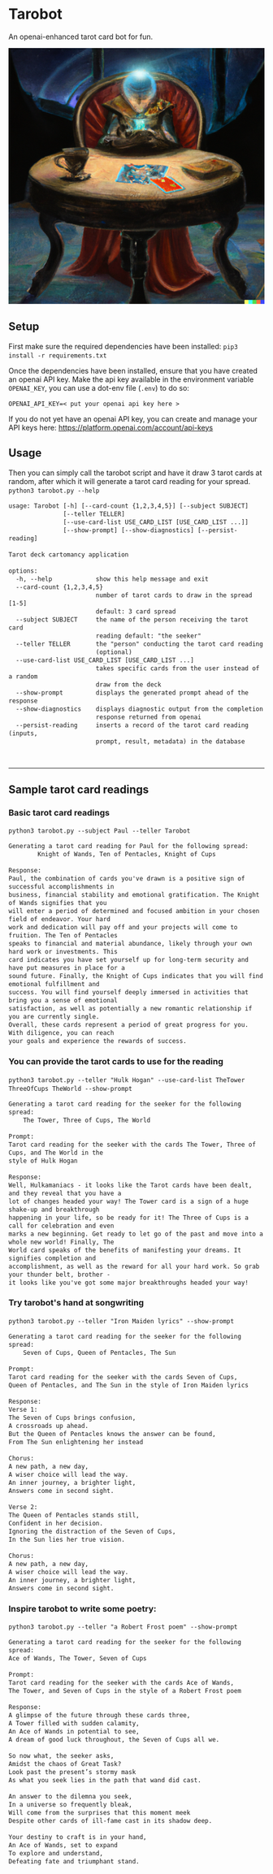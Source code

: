 # Tarobot
An openai-enhanced tarot card bot for fun.

![dall-e oil painting of a fortune-telling robot reading a tarot card spread while sitting at a round table with a glowing crystal ball in a dark room](docs/tarobot%20portrait.png)

## Setup
First make sure the required dependencies have been installed:
`pip3 install -r requirements.txt`

Once the dependencies have been installed, ensure that you have created an openai API key. Make the
api key available in the environment variable `OPENAI_KEY`, you can use a dot-env file (`.env`) to
do so:
```env
OPENAI_API_KEY=< put your openai api key here >
```

If you do not yet have an openai API key, you can create and manage your API keys here:
https://platform.openai.com/account/api-keys


## Usage
Then you can simply call the tarobot script and have it draw 3 tarot cards at random, after which
it will generate a tarot card reading for your spread.
`python3 tarobot.py --help`
```text
usage: Tarobot [-h] [--card-count {1,2,3,4,5}] [--subject SUBJECT]
               [--teller TELLER]
               [--use-card-list USE_CARD_LIST [USE_CARD_LIST ...]]
               [--show-prompt] [--show-diagnostics] [--persist-reading]

Tarot deck cartomancy application

options:
  -h, --help            show this help message and exit
  --card-count {1,2,3,4,5}
                        number of tarot cards to draw in the spread [1-5]
                        default: 3 card spread
  --subject SUBJECT     the name of the person receiving the tarot card
                        reading default: "the seeker"
  --teller TELLER       the "person" conducting the tarot card reading
                        (optional)
  --use-card-list USE_CARD_LIST [USE_CARD_LIST ...]
                        takes specific cards from the user instead of a random
                        draw from the deck
  --show-prompt         displays the generated prompt ahead of the response
  --show-diagnostics    displays diagnostic output from the completion
                        response returned from openai
  --persist-reading     inserts a record of the tarot card reading (inputs,
                        prompt, result, metadata) in the database
```

<br />
<hr />

## Sample tarot card readings

### Basic tarot card readings
`python3 tarobot.py --subject Paul --teller Tarobot`
```text
Generating a tarot card reading for Paul for the following spread:
        Knight of Wands, Ten of Pentacles, Knight of Cups

Response:
Paul, the combination of cards you've drawn is a positive sign of successful accomplishments in
business, financial stability and emotional gratification. The Knight of Wands signifies that you
will enter a period of determined and focused ambition in your chosen field of endeavor. Your hard
work and dedication will pay off and your projects will come to fruition. The Ten of Pentacles
speaks to financial and material abundance, likely through your own hard work or investments. This
card indicates you have set yourself up for long-term security and have put measures in place for a
sound future. Finally, the Knight of Cups indicates that you will find emotional fulfillment and
success. You will find yourself deeply immersed in activities that bring you a sense of emotional
satisfaction, as well as potentially a new romantic relationship if you are currently single.
Overall, these cards represent a period of great progress for you. With diligence, you can reach
your goals and experience the rewards of success.
```

### You can provide the tarot cards to use for the reading
`python3 tarobot.py --teller "Hulk Hogan" --use-card-list TheTower ThreeOfCups TheWorld --show-prompt`
```text
Generating a tarot card reading for the seeker for the following spread:
	The Tower, Three of Cups, The World

Prompt:
Tarot card reading for the seeker with the cards The Tower, Three of Cups, and The World in the
style of Hulk Hogan

Response:
Well, Hulkamaniacs - it looks like the Tarot cards have been dealt, and they reveal that you have a
lot of changes headed your way! The Tower card is a sign of a huge shake-up and breakthrough
happening in your life, so be ready for it! The Three of Cups is a call for celebration and even
marks a new beginning. Get ready to let go of the past and move into a whole new world! Finally, The
World card speaks of the benefits of manifesting your dreams. It signifies completion and
accomplishment, as well as the reward for all your hard work. So grab your thunder belt, brother -
it looks like you've got some major breakthroughs headed your way!
```

### Try tarobot's hand at songwriting
`python3 tarobot.py --teller "Iron Maiden lyrics" --show-prompt`
```text
Generating a tarot card reading for the seeker for the following spread:
	Seven of Cups, Queen of Pentacles, The Sun

Prompt:
Tarot card reading for the seeker with the cards Seven of Cups,
Queen of Pentacles, and The Sun in the style of Iron Maiden lyrics

Response:
Verse 1:
The Seven of Cups brings confusion,
A crossroads up ahead.
But the Queen of Pentacles knows the answer can be found,
From The Sun enlightening her instead

Chorus:
A new path, a new day,
A wiser choice will lead the way.
An inner journey, a brighter light,
Answers come in second sight.

Verse 2:
The Queen of Pentacles stands still,
Confident in her decision.
Ignoring the distraction of the Seven of Cups,
In the Sun lies her true vision.

Chorus:
A new path, a new day,
A wiser choice will lead the way.
An inner journey, a brighter light,
Answers come in second sight.
```

### Inspire tarobot to write some poetry:
`python3 tarobot.py --teller "a Robert Frost poem" --show-prompt`
```text
Generating a tarot card reading for the seeker for the following spread:
Ace of Wands, The Tower, Seven of Cups

Prompt:
Tarot card reading for the seeker with the cards Ace of Wands,
The Tower, and Seven of Cups in the style of a Robert Frost poem

Response:
A glimpse of the future through these cards three,
A Tower filled with sudden calamity,
An Ace of Wands in potential to see,
A dream of good luck throughout, the Seven of Cups all we.

So now what, the seeker asks,
Amidst the chaos of Great Task?
Look past the present’s stormy mask
As what you seek lies in the path that wand did cast.

An answer to the dilemna you seek,
In a universe so frequently bleak,
Will come from the surprises that this moment meek
Despite other cards of ill-fame cast in its shadow deep.

Your destiny to craft is in your hand,
An Ace of Wands, set to expand
To explore and understand,
Defeating fate and triumphant stand.
```
